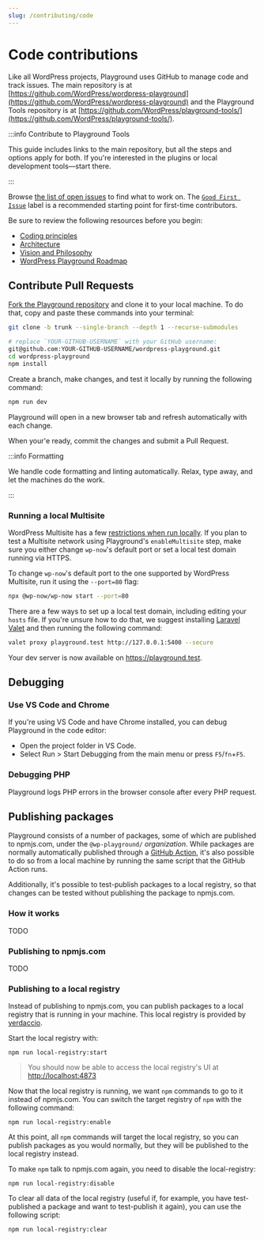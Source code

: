 ```yaml
---
slug: /contributing/code
---
```


# Code contributions

Like all WordPress projects, Playground uses GitHub to manage code and track issues. The main repository is at [https://github.com/WordPress/wordpress-playground](https://github.com/WordPress/wordpress-playground) and the Playground Tools repository is at [https://github.com/WordPress/playground-tools/](https://github.com/WordPress/playground-tools/).

:::info Contribute to Playground Tools

This guide includes links to the main repository, but all the steps and options apply for both. If you're interested in the plugins or local development tools—start there.

:::

Browse [the list of open issues](https://github.com/wordpress/wordpress-playground/issues) to find what to work on. The [`Good First Issue`](https://github.com/wordpress/wordpress-playground/issues?q=is%3Aopen+is%3Aissue+label%3A%22Good+First+Issue%22) label is a recommended starting point for first-time contributors.

Be sure to review the following resources before you begin:

-   [Coding principles](/contributing/coding-standards)
-   [Architecture](/developers/architecture)
-   [Vision and Philosophy](https://github.com/WordPress/wordpress-playground/issues/472)
-   [WordPress Playground Roadmap](https://github.com/WordPress/wordpress-playground/issues/525)

## Contribute Pull Requests

[Fork the Playground repository](https://github.com/WordPress/wordpress-playground/fork) and clone it to your local machine. To do that, copy and paste these commands into your terminal:

```bash
git clone -b trunk --single-branch --depth 1 --recurse-submodules

# replace `YOUR-GITHUB-USERNAME` with your GitHub username:
git@github.com:YOUR-GITHUB-USERNAME/wordpress-playground.git
cd wordpress-playground
npm install
```

Create a branch, make changes, and test it locally by running the following command:

```bash
npm run dev
```

Playground will open in a new browser tab and refresh automatically with each change.

When your'e ready, commit the changes and submit a Pull Request.

:::info Formatting

We handle code formatting and linting automatically. Relax, type away, and let the machines do the work.

:::

### Running a local Multisite

WordPress Multisite has a few [restrictions when run locally](https://developer.wordpress.org/advanced-administration/multisite/prepare-network/#restrictions). If you plan to test a Multisite network using Playground's `enableMultisite` step, make sure you either change `wp-now`'s default port or set a local test domain running via HTTPS.

To change `wp-now`'s default port to the one supported by WordPress Multisite, run it using the `--port=80` flag:

```bash
npx @wp-now/wp-now start --port=80
```

There are a few ways to set up a local test domain, including editing your `hosts` file. If you're unsure how to do that, we suggest installing [Laravel Valet](https://laravel.com/docs/11.x/valet) and then running the following command:

```bash
valet proxy playground.test http://127.0.0.1:5400 --secure
```

Your dev server is now available on https://playground.test.

## Debugging

### Use VS Code and Chrome

If you're using VS Code and have Chrome installed, you can debug Playground in the code editor:

-   Open the project folder in VS Code.
-   Select Run > Start Debugging from the main menu or press `F5`/`fn`+`F5`.

### Debugging PHP

Playground logs PHP errors in the browser console after every PHP request.

## Publishing packages

Playground consists of a number of packages, some of which are published to npmjs.com, under the `@wp-playground/` _organization_. While packages are normally automatically published through a [GitHub Action](https://github.com/WordPress/wordpress-playground/actions/workflows/publish-npm-packages.yml), it's also possible to do so from a local machine by running the same script that the GitHub Action runs.

Additionally, it's possible to test-publish packages to a local registry, so that changes can be tested without publishing the package to npmjs.com.

### How it works

TODO

### Publishing to npmjs.com

TODO

### Publishing to a local registry

Instead of publishing to npmjs.com, you can publish packages to a local registry that is running in your machine. This local registry is provided by [verdaccio](https://verdaccio.org).

Start the local registry with:

```shell
npm run local-registry:start
```

> You should now be able to access the local registry's UI at [http://localhost:4873](http://localhost:4873)

Now that the local registry is running, we want `npm` commands to go to it instead of npmjs.com. You can switch the target registry of `npm` with the following command:

```shell
npm run local-registry:enable
```

At this point, all `npm` commands will target the local registry, so you can publish packages as you would normally, but they will be published to the local registry instead.

To make `npm` talk to npmjs.com again, you need to disable the local-registry:

```shell
npm run local-registry:disable
```

To clear all data of the local registry (useful if, for example, you have test-published a package and want to test-publish it again), you can use the following script:

```shell
npm run local-registry:clear
```
